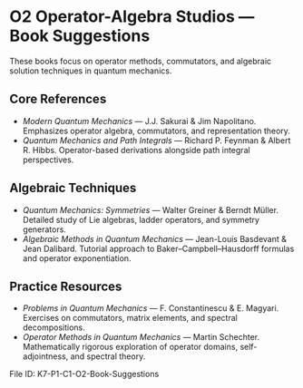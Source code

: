 # O2 Operator-Algebra Studios — Book Suggestions

These books focus on operator methods, commutators, and algebraic solution techniques in quantum mechanics.

## Core References
- *Modern Quantum Mechanics* — J.J. Sakurai & Jim Napolitano. Emphasizes operator algebra, commutators, and representation theory.
- *Quantum Mechanics and Path Integrals* — Richard P. Feynman & Albert R. Hibbs. Operator-based derivations alongside path integral perspectives.

## Algebraic Techniques
- *Quantum Mechanics: Symmetries* — Walter Greiner & Berndt Müller. Detailed study of Lie algebras, ladder operators, and symmetry generators.
- *Algebraic Methods in Quantum Mechanics* — Jean-Louis Basdevant & Jean Dalibard. Tutorial approach to Baker–Campbell–Hausdorff formulas and operator exponentiation.

## Practice Resources
- *Problems in Quantum Mechanics* — F. Constantinescu & E. Magyari. Exercises on commutators, matrix elements, and spectral decompositions.
- *Operator Methods in Quantum Mechanics* — Martin Schechter. Mathematically rigorous exploration of operator domains, self-adjointness, and spectral theory.

File ID: K7-P1-C1-O2-Book-Suggestions
